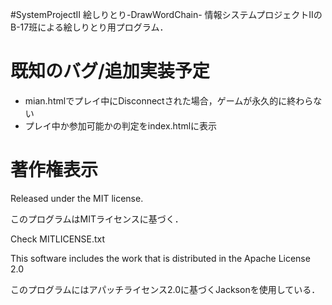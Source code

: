 #SystemProjectII 絵しりとり-DrawWordChain-
情報システムプロジェクトIIのB-17班による絵しりとり用プログラム．

# 既知のバグ/追加実装予定
- mian.htmlでプレイ中にDisconnectされた場合，ゲームが永久的に終わらない
- プレイ中か参加可能かの判定をindex.htmlに表示

# 著作権表示
Released under the MIT license.

このプログラムはMITライセンスに基づく．

Check MITLICENSE.txt


This software includes the work that is distributed in the Apache License 2.0

このプログラムにはアパッチライセンス2.0に基づくJacksonを使用している．
